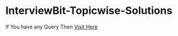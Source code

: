 # InterviewBit-Topicwise-Solutions
If You have any Query Then  <a href="https://www.interviewbit.com/profile/Jeevan_Raj">   Visit Here</a>
